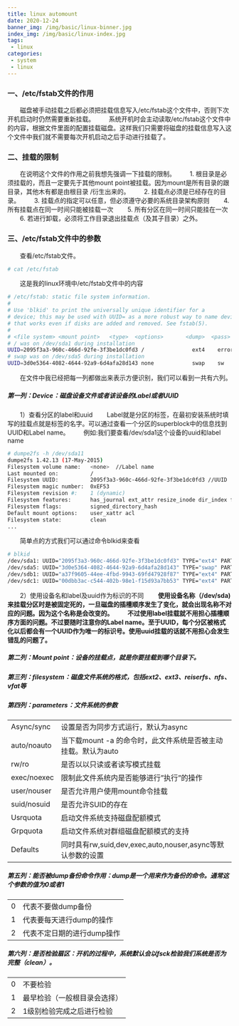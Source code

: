 ```yaml
---
title: linux automount
date: 2020-12-24
banner_img: /img/basic/linux-binner.jpg
index_img: /img/basic/linux-index.jpg
tags: 
 - linux
categories:
 - system
 - linux
---
```


### 一、/etc/fstab文件的作用

　　磁盘被手动挂载之后都必须把挂载信息写入/etc/fstab这个文件中，否则下次开机启动时仍然需要重新挂载。
　　系统开机时会主动读取/etc/fstab这个文件中的内容，根据文件里面的配置挂载磁盘。这样我们只需要将磁盘的挂载信息写入这个文件中我们就不需要每次开机启动之后手动进行挂载了。

### 二、挂载的限制

　　在说明这个文件的作用之前我想先强调一下挂载的限制。
　　1. 根目录是必须挂载的，而且一定要先于其他mount point被挂载。因为mount是所有目录的跟目录，其他木有都是由根目录 /衍生出来的。
　　2. 挂载点必须是已经存在的目录。
　　3. 挂载点的指定可以任意，但必须遵守必要的系统目录架构原则
　　4. 所有挂载点在同一时间只能被挂载一次
　　5. 所有分区在同一时间只能挂在一次
　　6. 若进行卸载，必须将工作目录退出挂载点（及其子目录）之外。

### 三、/etc/fstab文件中的参数

　　查看/etc/fstab文件。

```bash
# cat /etc/fstab 
```

　　这是我的linux环境中/etc/fstab文件中的内容

```bash
# /etc/fstab: static file system information.
#
# Use 'blkid' to print the universally unique identifier for a
# device; this may be used with UUID= as a more robust way to name devices
# that works even if disks are added and removed. See fstab(5).
#
# <file system> <mount point>   <type>  <options>       <dump>  <pass>
# / was on /dev/sda1 during installation
UUID=2095f3a3-960c-466d-92fe-3f3be1dc0fd3 /               ext4    errors=remount-ro 0       1
# swap was on /dev/sda5 during installation
UUID=3d0e5364-4082-4644-92a9-6d4afa28d143 none            swap    sw              0       0
```

　　在文件中我已经把每一列都做出来表示方便识别，我们可以看到一共有六列。

##### 第一列：Device：磁盘设备文件或者该设备的Label或者UUID

　　1）查看分区的label和uuid
　　Label就是分区的标签，在最初安装系统时填写的挂载点就是标签的名字。可以通过查看一个分区的superblock中的信息找到UUID和Label name。
　　例如:我们要查看/dev/sda1这个设备的uuid和label name

```bash
# dumpe2fs -h /dev/sda11
dumpe2fs 1.42.13 (17-May-2015)
Filesystem volume name:   <none>  //Label name
Last mounted on:          /
Filesystem UUID:          2095f3a3-960c-466d-92fe-3f3be1dc0fd3 //UUID
Filesystem magic number:  0xEF53
Filesystem revision #:    1 (dynamic)
Filesystem features:      has_journal ext_attr resize_inode dir_index filetype needs_recovery extent flex_bg sparse_super large_file huge_file uninit_bg dir_nlink extra_isize
Filesystem flags:         signed_directory_hash 
Default mount options:    user_xattr acl
Filesystem state:         clean
...
```

　　简单点的方式我们可以通过命令blkid来查看

```bash
# blkid
/dev/sda1: UUID="2095f3a3-960c-466d-92fe-3f3be1dc0fd3" TYPE="ext4" PARTUUID="8c98aa8e-01"
/dev/sda5: UUID="3d0e5364-4082-4644-92a9-6d4afa28d143" TYPE="swap" PARTUUID="8c98aa8e-05"
/dev/sdb1: UUID="a37f9605-44ee-4fbd-9943-69fd47928f87" TYPE="ext4" PARTUUID="d86506b9-01"
/dev/sdc1: UUID="00dbb3ac-c544-402b-98e1-f15d93a7bb53" TYPE="ext4" PARTUUID="79e762ca-01"
```

　　2）使用设备名和label及uuid作为标识的不同
　　**使用设备名称（/dev/sda)来挂载分区时是被固定死的，一旦磁盘的插槽顺序发生了变化，就会出现名称不对应的问题。因为这个名称是会改变的。**
　　**不过使用label挂载就不用担心插槽顺序方面的问题。不过要随时注意你的Label name。至于UUID，每个分区被格式化以后都会有一个UUID作为唯一的标识号。使用uuid挂载的话就不用担心会发生错乱的问题了。**

##### 第二列：Mount point：设备的挂载点，就是你要挂载到哪个目录下。

##### 第三列：filesystem：磁盘文件系统的格式，包括ext2、ext3、reiserfs、nfs、vfat等

##### 第四列：parameters：文件系统的参数

|             |                                                              |
| ----------- | ------------------------------------------------------------ |
| Async/sync  | 设置是否为同步方式运行，默认为async                          |
| auto/noauto | 当下载mount -a 的命令时，此文件系统是否被主动挂载。默认为auto |
| rw/ro       | 是否以以只读或者读写模式挂载                                 |
| exec/noexec | 限制此文件系统内是否能够进行”执行”的操作                     |
| user/nouser | 是否允许用户使用mount命令挂载                                |
| suid/nosuid | 是否允许SUID的存在                                           |
| Usrquota    | 启动文件系统支持磁盘配额模式                                 |
| Grpquota    | 启动文件系统对群组磁盘配额模式的支持                         |
| Defaults    | 同时具有rw,suid,dev,exec,auto,nouser,async等默认参数的设置   |

##### 第五列：能否被dump备份命令作用：dump是一个用来作为备份的命令。通常这个参数的值为0或者1

|      |                            |
| ---- | -------------------------- |
| 0    | 代表不要做dump备份         |
| 1    | 代表要每天进行dump的操作   |
| 2    | 代表不定日期的进行dump操作 |

##### 第六列：是否检验扇区：开机的过程中，系统默认会以fsck检验我们系统是否为完整（clean）。

|      |                              |
| ---- | ---------------------------- |
| 0    | 不要检验                     |
| 1    | 最早检验（一般根目录会选择） |
| 2    | 1级别检验完成之后进行检验    |